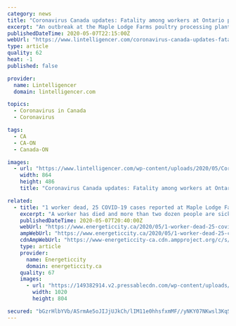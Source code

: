 ```yaml
---
category: news
title: "Coronavirus Canada updates: Fatality among workers at Ontario poultry processing plant"
excerpt: "An outbreak at the Maple Lodge Farms poultry processing plant in Brampton, Ont., has turned fatal. One worker has died, according to Global News, which has received confirmation from the company and its union."
publishedDateTime: 2020-05-07T22:15:00Z
webUrl: "https://www.lintelligencer.com/coronavirus-canada-updates-fatality-among-workers-at-ontario-poultry-processing-plant-3501-2020/"
type: article
quality: 62
heat: -1
published: false

provider:
  name: Lintelligencer
  domain: lintelligencer.com

topics:
  - Coronavirus in Canada
  - Coronavirus

tags:
  - CA
  - CA-ON
  - Canada-ON

images:
  - url: "https://www.lintelligencer.com/wp-content/uploads/2020/05/Coronavirus-Canada-updates-Fatality-among-workers-at-Ontario-poultry-processing-plant.jpg"
    width: 864
    height: 486
    title: "Coronavirus Canada updates: Fatality among workers at Ontario poultry processing plant"

related:
  - title: "1 worker dead, 25 COVID-19 cases reported at Maple Lodge Farms poultry plant in Ontario"
    excerpt: "A worker has died and more than two dozen people are sick amid an outbreak of COVID-19 at the Maple Lodge Farms poultry processing plant in Brampton, Ont., one"
    publishedDateTime: 2020-05-07T20:40:00Z
    webUrl: "https://www.energeticcity.ca/2020/05/1-worker-dead-25-covid-19-cases-reported-at-maple-lodge-farms-poultry-plant-in-ontario/"
    ampWebUrl: "https://www.energeticcity.ca/2020/05/1-worker-dead-25-covid-19-cases-reported-at-maple-lodge-farms-poultry-plant-in-ontario/?amp"
    cdnAmpWebUrl: "https://www-energeticcity-ca.cdn.ampproject.org/c/s/www.energeticcity.ca/2020/05/1-worker-dead-25-covid-19-cases-reported-at-maple-lodge-farms-poultry-plant-in-ontario/?amp"
    type: article
    provider:
      name: Energeticcity
      domain: energeticcity.ca
    quality: 67
    images:
      - url: "https://149382914.v2.pressablecdn.com/wp-content/uploads/2020/05/182613/1-worker-dead-25-covid-19-cases-reported-at-maple-lodge-farms-poultry-plant-in-ontario.jpg"
        width: 1020
        height: 804

secured: "bGzrHlbYVb/ASrmAe5oJIJjUJkCh/lIM11e0hhsfxmMF//yNKY07NKwsl3KqSpG2hKvUbN3p2V3MDtwutI+v/2df43D2u4o2DXaC4baEd24k0UMZbCG/qRK/8sgxjQc0iipVX40ccTYTD8YdK46tqd/PoBxJs1dDyYFL2UA3SqCpfCgRy8NCjlwy1IVRC/QqHhA0+lJg/5yYf5oDQi+nLiwd2gOR0QpDxLssHFgMp8/TkeRy0smjLdqRW0X26tiQ2v8MhWtTrlHY5R+Gvqr5gNgmaZIy9Pl9BGoPdVdbAA6/QloqBaj2yuyOKO+KBOkGHhz9v7UaCj2u0WIUi572L5Ny37Ira9UEtSGEIyMQ00GEXfAcPKPmywvbDjLqcKp/RYigKi9jdphHiS2AqvXY/fcTwTN0z0VmfppTy9sh3RrAMV/0PWpGwsqDVSCd3kYYcuANcI+8aVuYeZ1qmjQa4t+hMX+m5rQD7pkumdOOaMg=;0F+c/o5HrBiycUJHjtGhhA=="
---
```


